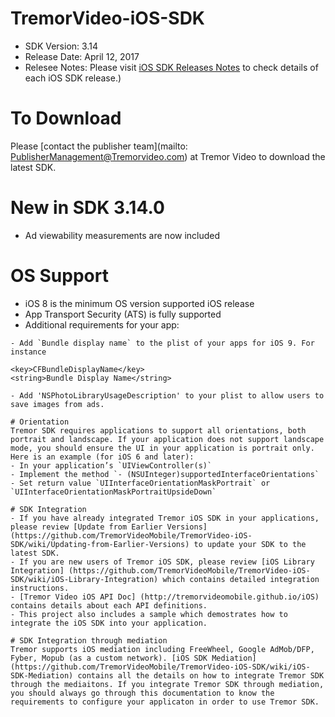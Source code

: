 # TremorVideo-iOS-SDK

- SDK Version: 3.14
- Release Date: April 12, 2017
- Relesee Notes: Please visit [iOS SDK Releases Notes](https://github.com/TremorVideoMobile/TremorVideo-iOS-SDK/wiki/iOS-SDK-Release-Notes) to check details of each iOS SDK release.)

# To Download
Please [contact the publisher team](mailto: PublisherManagement@Tremorvideo.com) at Tremor Video to download the latest SDK. 

# New in SDK 3.14.0
- Ad viewability measurements are now included

# OS Support
- iOS 8 is the minimum OS version supported iOS release
- App Transport Security (ATS) is fully supported
- Additional requirements for your app:
```
- Add `Bundle display name` to the plist of your apps for iOS 9. For instance
```
	<key>CFBundleDisplayName</key>
	<string>Bundle Display Name</string>
```
- Add 'NSPhotoLibraryUsageDescription' to your plist to allow users to save images from ads.

# Orientation
Tremor SDK requires applications to support all orientations, both portrait and landscape. If your application does not support landscape mode, you should ensure the UI in your application is portrait only. Here is an example (for iOS 6 and later):
- In your application’s `UIViewController(s)`
- Implement the method `- (NSUInteger)supportedInterfaceOrientations`
- Set return value `UIInterfaceOrientationMaskPortrait` or `UIInterfaceOrientationMaskPortraitUpsideDown`

# SDK Integration
- If you have already integrated Tremor iOS SDK in your applications, please review [Update from Earlier Versions](https://github.com/TremorVideoMobile/TremorVideo-iOS-SDK/wiki/Updating-from-Earlier-Versions) to update your SDK to the latest SDK.
- If you are new users of Tremor iOS SDK, please review [iOS Library Integration] (https://github.com/TremorVideoMobile/TremorVideo-iOS-SDK/wiki/iOS-Library-Integration) which contains detailed integration instructions.
- [Tremor Video iOS API Doc] (http://tremorvideomobile.github.io/iOS) contains details about each API definitions.
- This project also includes a sample which demostrates how to integrate the iOS SDK into your application.

# SDK Integration through mediation
Tremor supports iOS mediation including FreeWheel, Google AdMob/DFP, Fyber, Mopub (as a custom network). [iOS SDK Mediation](https://github.com/TremorVideoMobile/TremorVideo-iOS-SDK/wiki/iOS-SDK-Mediation) contains all the details on how to integrate Tremor SDK through the mediaitons. If you integrate Tremor SDK through mediation, you should always go through this documentation to know the requirements to configure your applicaton in order to use Tremor SDK.
